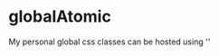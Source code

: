 # globalAtomic
My personal global css classes
can be hosted using
'<link rel="stylesheet" type="text/css" href="https://cdn.rawgit.com/jessonfoo/globalAtomic/master/global.css"/>'
